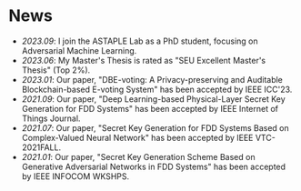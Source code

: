 # News
- *2023.09*: I join the ASTAPLE Lab as a PhD student, focusing on Adversarial Machine Learning.
- *2023.06*: My Master's Thesis is rated as "SEU Excellent Master's Thesis" (Top 2%).
- *2023.01*: Our paper, "DBE-voting: A Privacy-preserving and Auditable Blockchain-based E-voting System" has been accepted by IEEE ICC'23.
- *2021.09*: Our paper, "Deep Learning-based Physical-Layer Secret Key Generation for FDD Systems" has been accepted by IEEE Internet of Things Journal.
- *2021.07*: Our paper, "Secret Key Generation for FDD Systems Based on Complex-Valued Neural Network" has been accepted by IEEE VTC-2021FALL.
- *2021.01*: Our paper, "Secret Key Generation Scheme Based on Generative Adversarial Networks in FDD Systems" has been accepted by IEEE INFOCOM WKSHPS.

